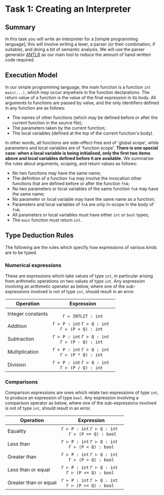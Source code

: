 # Task 1: Creating an Interpreter
## Summary
In this task you will write an interpreter for a [simple programming language]; this will involve writing a lexer, a parser (or their combination, if suitable), and doing a bit of semantic analysis. We will use the parser generator [ANTLR](https://www.antlr.org/) as our main tool to reduce the amount of hand-written code required.

## Execution Model
In our simple programming language, the main function is a function `int main(...)`, which may occur anywhere in the function declarations. The return value of a function is the value of the final expression in its body. All arguments to functions are passed by value, and the only identifiers defined in any function are as follows:
- The names of other functions (which may be defined before or after the current function in the source file);
- The parameters taken by the current function;
- The local variables (defined at the top of the current function's body).

In other words, all functions are side-effect-free and of 'global scope', while parameters and local variables are of 'function scope'. **There is one special case: when a local variable is being initialised, only the first two items above and local variables defined before it are available.** We summarise the rules about arguments, scoping, and return values as follows:
- No two functions may have the same name;
- The definition of a function `fnA` may involve the invocation other functions that are defined before or after the function `fnA`;
- No two parameters or local variables of the same function `fnA` may have the same name;
- No parameter or local variable may have the same name as a function;
- Parameters and local variables of `fnA` are only in-scope in the body of `fnA`;
- All parameters or local variables must have either `int` or `bool` types;
- The `main` function must return `int`.

## Type Deduction Rules
The following are the rules which specify how expressions of various kinds are to be typed.

### Numerical expressions
These are expressions which take values of type `int`, in particular arising from arithmetic operations on two values of type `int`. Any expression involving an arithmetic operator as below, where one of the sub-expressions involved is not of type `int`, should result in an error.

| Operation | Expression |
| --------- | ---------- |  
| Integer constants | `                        `<br/>`     Γ ⊢ INTLIT : int     ` |
| Addition | `Γ ⊢ P : int` `Γ ⊢ Q : int`<br/>`    Γ ⊢ (P + Q) : int     ` |
| Subtraction | `Γ ⊢ P : int` `Γ ⊢ Q : int`<br/>`    Γ ⊢ (P - Q) : int     ` |
| Multiplication | `Γ ⊢ P : int` `Γ ⊢ Q : int`<br/>`    Γ ⊢ (P * Q) : int     ` |
| Division | `Γ ⊢ P : int` `Γ ⊢ Q : int`<br/>`    Γ ⊢ (P / Q) : int     ` |

### Comparisons
Comparison expressions are ones which relate two expressions of type `int`, to produce an expression of type `bool`. Any expression involving a comparison operator as below, where one of the sub-expressions involved is not of type `int`, should result in an error.

| Operation | Expression |
| --------- | ---------- |
| Equality | `Γ ⊢ P : int` `Γ ⊢ Q : int`<br/>`    Γ ⊢ (P == Q) : bool   ` |
| Less than | `Γ ⊢ P : int` `Γ ⊢ Q : int`<br/>`    Γ ⊢ (P < Q) : bool    ` |
| Greater than | `Γ ⊢ P : int` `Γ ⊢ Q : int`<br/>`    Γ ⊢ (P > Q) : bool    ` |
| Less than or equal | `Γ ⊢ P : int` `Γ ⊢ Q : int`<br/>`   Γ ⊢ (P <= Q) : bool    ` |
| Greater than or equal | `Γ ⊢ P : int` `Γ ⊢ Q : int`<br/>`   Γ ⊢ (P >= Q) : bool    ` |

